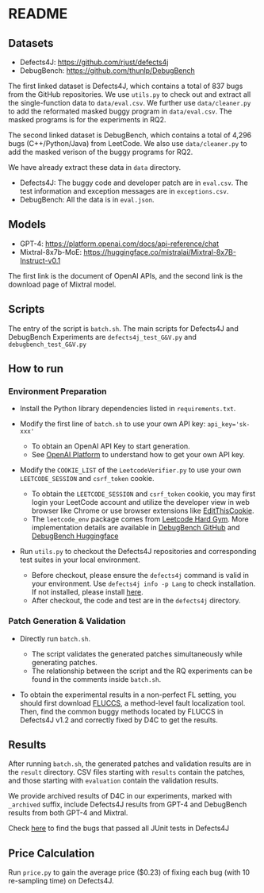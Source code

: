 # README

## Datasets
- Defects4J: https://github.com/rjust/defects4j
- DebugBench: https://github.com/thunlp/DebugBench

The first linked dataset is Defects4J, which contains a total of 837 bugs from the GitHub repositories. We use `utils.py` to check out and extract all the single-function data to `data/eval.csv`. We further use `data/cleaner.py` to add the reformated masked buggy program in `data/eval.csv`. The masked programs is for the experiments in RQ2.

The second linked dataset is DebugBench, which contains a total of 4,296 bugs (C++/Python/Java) from LeetCode. We also use `data/cleaner.py` to add the masked verison of the buggy programs for RQ2.

We have already extract these data in `data` directory.

- Defects4J: The buggy code and developer patch are in `eval.csv`. The test information and exception messages are in `exceptions.csv`.
- DebugBench: All the data is in `eval.json`.

## Models

- GPT-4: https://platform.openai.com/docs/api-reference/chat
- Mixtral-8x7b-MoE: https://huggingface.co/mistralai/Mixtral-8x7B-Instruct-v0.1

The first link is the document of OpenAI APIs, and the second link is the download page of Mixtral model.

## Scripts

The entry of the script is `batch.sh`. The main scripts for Defects4J and DebugBench Experiments are `defects4j_test_G&V.py` and `debugbench_test_G&V.py`

## How to run

### Environment Preparation

- Install the Python library dependencies listed in `requirements.txt`.

- Modify the first line of `batch.sh` to use your own API key: `api_key='sk-xxx'`
    - To obtain an OpenAI API Key to start generation. 
    - See [OpenAI Platform](https://platform.openai.com/api-keys) to understand how to get your own API key.
- Modify the `COOKIE_LIST` of the `LeetcodeVerifier.py` to use your own `LEETCODE_SESSION` and `csrf_token` cookie.
    - To obtain the `LEETCODE_SESSION` and `csrf_token` cookie, you may first login your LeetCode account and utilize the developer view in web browser like Chrome or use browser extensions like [EditThisCookie](https://chromewebstore.google.com/detail/editthiscookie/fngmhnnpilhplaeedifhccceomclgfbg?pli=1). 
    - The `leetcode_env` package comes from [Leetcode Hard Gym](https://github.com/GammaTauAI/leetcode-hard-gym). More implementation details are available in [DebugBench GitHub](https://github.com/thunlp/DebugBench) and [DebugBench Huggingface](https://huggingface.co/datasets/Rtian/DebugBench)
- Run `utils.py` to checkout the Defects4J repositories and corresponding test suites in your local environment. 
    - Before checkout, please ensure the `defects4j` command is valid in your environment. Use `defects4j info -p Lang` to check installation. If not installed, please install [here](https://github.com/rjust/defects4j).
    - After checkout, the code and test are in the `defects4j` directory.

### Patch Generation & Validation

- Directly run `batch.sh`.
    - The script validates the generated patches simultaneously while generating patches.
    - The relationship between the script and the RQ experiments can be found in the comments inside `batch.sh`.

- To obtain the experimental results in a non-perfect FL setting, you should first download [FLUCCS](https://bitbucket.org/teamcoinse/fluccs/src/master/), a method-level fault localization tool. Then, find the common buggy methods located by FLUCCS in Defects4J v1.2 and correctly fixed by D4C to get the results.

## Results

After running `batch.sh`, the generated patches and validation results are in the `result` directory. CSV files starting with `results` contain the patches, and those starting with `evaluation` contain the validation results. 

We provide archived results of D4C in our experiments, marked with `_archived` suffix, include Defects4J results from GPT-4 and DebugBench results from both GPT-4 and Mixtral.

Check [here](result/defects4j/evaluation_agent_1shot_gpt-4_10try_temp=1.0_archived.csv) to find the bugs that passed all JUnit tests in Defects4J

## Price Calculation

Run `price.py` to gain the average price ($0.23) of fixing each bug (with 10 re-sampling time) on Defects4J.
